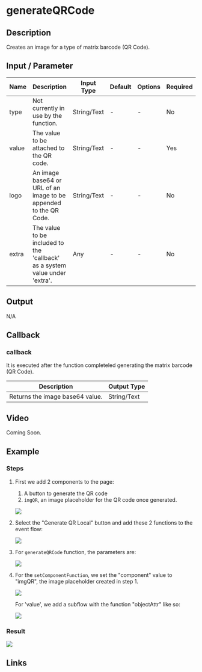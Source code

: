 # generateQRCode

## Description

Creates an image for a type of matrix barcode (QR Code).

## Input / Parameter

| Name | Description | Input Type | Default | Options | Required |
| ------ | ------ | ------ | ------ | ------ | ------ |
| type | Not currently in use by the function. | String/Text | - | - | No |
| value | The value to be attached to the QR code. | String/Text | - | - | Yes |
| logo | An image base64 or URL of an image to be appended to the QR Code. | String/Text | - | - | No |
| extra | The value to be included to the 'callback' as a system value under 'extra'. | Any | - | - | No |

## Output

N/A

## Callback

### callback

It is executed after the function completeled generating the matrix barcode (QR Code).

| Description | Output Type |
| ------ | ------ |
| Returns the image base64 value. | String/Text |

## Video

Coming Soon.

<!-- Format: [![Video]({image-path})]({url-link}) -->

## Example

### Steps

1. First we add 2 components to the page: 
   1. A button to generate the QR code
   2. `imgQR`, an image placeholder for the QR code once generated.

    ![](./generateQRCode-step-1.png)

2. Select the "Generate QR Local" button and add these 2 functions to the event flow:

    ![](./generateQRCode-step-2.png)

3. For `generateQRCode` function, the parameters are: 

    ![](./generateQRCode-step-3.png)

4. For the `setComponentFunction`, we set the "component" value to "imgQR", the image placeholder created in step 1. 

    ![](./generateQRCode-step-4.png)

    For 'value', we add a subflow with the function "objectAttr" like so: 

    ![](./generateQRCode-step-5.png)


### Result

![](./generateQRCode-result-1.gif)

## Links